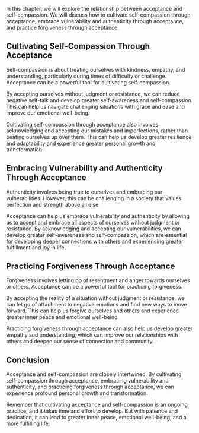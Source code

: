 
In this chapter, we will explore the relationship between acceptance and self-compassion. We will discuss how to cultivate self-compassion through acceptance, embrace vulnerability and authenticity through acceptance, and practice forgiveness through acceptance.

Cultivating Self-Compassion Through Acceptance
----------------------------------------------

Self-compassion is about treating ourselves with kindness, empathy, and understanding, particularly during times of difficulty or challenge. Acceptance can be a powerful tool for cultivating self-compassion.

By accepting ourselves without judgment or resistance, we can reduce negative self-talk and develop greater self-awareness and self-compassion. This can help us navigate challenging situations with grace and ease and improve our emotional well-being.

Cultivating self-compassion through acceptance also involves acknowledging and accepting our mistakes and imperfections, rather than beating ourselves up over them. This can help us develop greater resilience and adaptability and experience greater personal growth and transformation.

Embracing Vulnerability and Authenticity Through Acceptance
-----------------------------------------------------------

Authenticity involves being true to ourselves and embracing our vulnerabilities. However, this can be challenging in a society that values perfection and strength above all else.

Acceptance can help us embrace vulnerability and authenticity by allowing us to accept and embrace all aspects of ourselves without judgment or resistance. By acknowledging and accepting our vulnerabilities, we can develop greater self-awareness and self-compassion, which are essential for developing deeper connections with others and experiencing greater fulfillment and joy in life.

Practicing Forgiveness Through Acceptance
-----------------------------------------

Forgiveness involves letting go of resentment and anger towards ourselves or others. Acceptance can be a powerful tool for practicing forgiveness.

By accepting the reality of a situation without judgment or resistance, we can let go of attachment to negative emotions and find new ways to move forward. This can help us forgive ourselves and others and experience greater inner peace and emotional well-being.

Practicing forgiveness through acceptance can also help us develop greater empathy and understanding, which can improve our relationships with others and deepen our sense of connection and community.

Conclusion
----------

Acceptance and self-compassion are closely intertwined. By cultivating self-compassion through acceptance, embracing vulnerability and authenticity, and practicing forgiveness through acceptance, we can experience profound personal growth and transformation.

Remember that cultivating acceptance and self-compassion is an ongoing practice, and it takes time and effort to develop. But with patience and dedication, it can lead to greater inner peace, emotional well-being, and a more fulfilling life.
